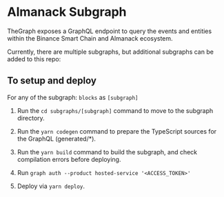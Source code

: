 # Almanack Subgraph

TheGraph exposes a GraphQL endpoint to query the events and entities within the Binance Smart Chain and Almanack ecosystem.

Currently, there are multiple subgraphs, but additional subgraphs can be added to this repo:

## To setup and deploy

For any of the subgraph: `blocks` as `[subgraph]`

1. Run the `cd subgraphs/[subgraph]` command to move to the subgraph directory.

2. Run the `yarn codegen` command to prepare the TypeScript sources for the GraphQL (generated/\*).

3. Run the `yarn build` command to build the subgraph, and check compilation errors before deploying.

4. Run `graph auth --product hosted-service '<ACCESS_TOKEN>'`

5. Deploy via `yarn deploy`.
